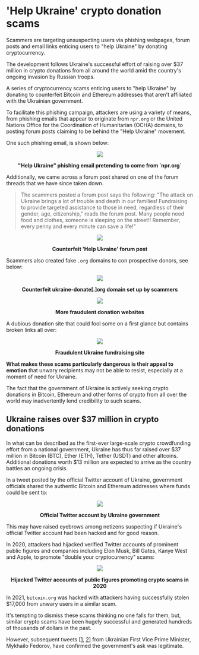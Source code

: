# 'Help Ukraine' crypto donation scams

Scammers are targeting unsuspecting users via phishing webpages, forum posts and email links enticing users to "help Ukraine" by donating cryptocurrency.

The development follows Ukraine's successful effort of raising over $37 million in crypto donations from all around the world amid the country's ongoing invasion by Russian troops. 

A series of cryptocurrency scams enticing users to "help Ukraine" by donating to counterfeit Bitcoin and Ethereum addresses that aren't affiliated with the Ukrainian government.

To facilitate this phishing campaign, attackers are using a variety of means, from phishing emails that appear to originate from `npr.org` or the United Nations Office for the Coordination of Humanitarian (OCHA) domains, to posting forum posts claiming to be behind the "Help Ukraine" movement.

One such phishing email, is shown below:

<p align="center"><img src="https://github.com/chartingshow/crypto-firewall/blob/master/assets/images/help-ukraine-crypto-scams/1.jpg"></p>
<p align="center"><strong>"Help Ukraine" phishing email pretending to come from `npr.org`</strong></p>

Additionally, we came across a forum post shared on one of the forum threads that we have since taken down.

> The scammers posted a forum post says the following: "The attack on Ukraine brings a lot of trouble and death in our families! Fundraising to provide targeted assistance to those in need, regardless of their gender, age, citizenship," reads the forum post. Many people need food and clothes, someone is sleeping on the street!! Remember, every penny and every minute can save a life!"

<p align="center"><img src="https://github.com/chartingshow/crypto-firewall/blob/master/assets/images/help-ukraine-crypto-scams/2.jpg"></p>
<p align="center"><strong>Counterfeit 'Help Ukraine' forum post</strong></p>

Scammers also created fake `.org` domains to con prospective donors, see below:

<p align="center"><img src="https://github.com/chartingshow/crypto-firewall/blob/master/assets/images/help-ukraine-crypto-scams/3.jpg"></p>
<p align="center"><strong>Counterfeit ukraine-donate[.]org domain set up by scammers</strong></p>

<p align="center"><img src="https://github.com/chartingshow/crypto-firewall/blob/master/assets/images/help-ukraine-crypto-scams/4.jpg"></p>
<p align="center"><strong>More fraudulent donation websites</strong></p>

A dubious donation site that could fool some on a first glance but contains broken links all over:

<p align="center"><img src="https://github.com/chartingshow/crypto-firewall/blob/master/assets/images/help-ukraine-crypto-scams/5.jpg"></p>
<p align="center"><strong>Fraudulent Ukraine fundraising site</strong></p>

**What makes these scams particularly dangerous is their appeal to emotion** that unwary recipients may not be able to resist, especially at a moment of need for Ukraine.

The fact that the government of Ukraine is actively seeking crypto donations in Bitcoin, Ethereum and other forms of crypto from all over the world may inadvertently lend credibility to such scams.

## Ukraine raises over $37 million in crypto donations

In what can be described as the first-ever large-scale crypto crowdfunding effort from a national government, Ukraine has thus far raised over $37 million in Bitcoin (BTC), Ether (ETH), Tether (USDT) and other altcoins. Additional donations worth $13 million are expected to arrive as the country battles an ongoing crisis.

In a tweet posted by the official Twitter account of Ukraine, government officials shared the authentic Bitcoin and Ethereum addresses where funds could be sent to:

<p align="center"><img src="https://github.com/chartingshow/crypto-firewall/blob/master/assets/images/help-ukraine-crypto-scams/6.jpg"></p>
<p align="center"><strong>Official Twitter account by Ukraine government</strong></p>

This may have raised eyebrows among netizens suspecting if Ukraine's official Twitter account had been hacked and for good reason.

In 2020, attackers had hijacked verified Twitter accounts of prominent public figures and companies including Elon Musk, Bill Gates, Kanye West and Apple, to promote "double your cryptocurrency" scams:

<p align="center"><img src="https://github.com/chartingshow/crypto-firewall/blob/master/assets/images/help-ukraine-crypto-scams/7.jpg"></p>
<p align="center"><strong>Hijacked Twitter accounts of public figures promoting crypto scams in 2020</strong></p>

In 2021, `bitcoin.org` was hacked with attackers having successfully stolen $17,000 from unwary users in a similar scam.

It's tempting to dismiss these scams thinking no one falls for them, but, similar crypto scams have been hugely successful and generated hundreds of thousands of dollars in the past.

However, subsequent tweets [[1](https://twitter.com/TomicahTD/status/1497601610775769094), [2](http://twitter.com/FedorovMykhailo/status/1497549813205848068)] from Ukrainian First Vice Prime Minister, Mykhailo Fedorov, have confirmed the government's ask was legitimate.
